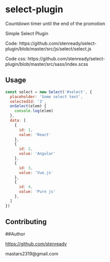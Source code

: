 # select-plugin


<p>
  Countdown timer until the end of the promotion
</p>
<p>
 Simple Select Plugin
</p>
<p>Code:  https://github.com/stenready/select-plugin/blob/master/src/js/select/select.js</p>
<p>Code css:  https://github.com/stenready/select-plugin/blob/master/src/sass/index.scss</p>

## Usage


```javascript
const select = new Select('#select', {
  placeholder: 'Some select text',
  selectedId: '3',
  onSelect(elem) {
    console.log(elem)
  },
  data: [
    {
      id: 1,
      value: 'React'
    },
    {
      id: 2,
      value: 'Angular'
    },
    {
      id: 3,
      value: 'Vue.js'
    },
    {
      id: 4,
      value: 'Pure js'
    },
  ]
})
```

## Contributing


##Author
<p>
  <a href="https://github.com/stenready">https://github.com/stenready</a>
</p>
<p>
  mastars2319@gmail.com
</p>



